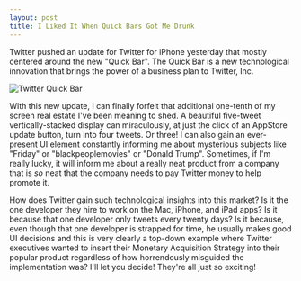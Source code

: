 ```yaml
---
layout: post
title: I Liked It When Quick Bars Got Me Drunk
---
```


Twitter pushed an update for Twitter for iPhone yesterday that mostly centered
around the new "Quick Bar". The Quick Bar is a new technological innovation
that brings the power of a business plan to Twitter, Inc.

<img src="http://cl.ly/51io/lolquickbar.png" title="srsly, Twitter's Quick Bar sucks" alt="Twitter Quick Bar" />

With this new update, I can finally forfeit that additional one-tenth of my
screen real estate I've been meaning to shed. A beautiful five-tweet
vertically-stacked display can miraculously, at just the click of an AppStore
update button, turn into four tweets. Or three! I can also gain an ever-present
UI element constantly informing me about mysterious subjects like "Friday" or
"blackpeoplemovies" or "Donald Trump". Sometimes, if I'm really lucky, it will
inform me about a really neat product from a company that is *so* neat that the
company needs to pay Twitter money to help promote it.

How does Twitter gain such technological insights into this market? Is it the
one developer they hire to work on the Mac, iPhone, and iPad apps? Is it
because that one developer only tweets every twenty days? Is it because, even
though that one developer is strapped for time, he usually makes good UI
decisions and this is very clearly a top-down example where Twitter executives
wanted to insert their Monetary Acquisition Strategy into their popular product
regardless of how horrendously misguided the implementation was? I'll let you
decide! They're all just so exciting!
